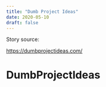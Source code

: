 ```yaml
---
title: "Dumb Project Ideas" 
date: 2020-05-10 
draft: false 
---
```


Story source:

https://dumbprojectideas.com/


# DumbProjectIdeas

